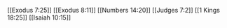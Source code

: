 [[Exodus 7:25]]
[[Exodus 8:11]]
[[Numbers 14:20]]
[[Judges 7:2]]
[[1 Kings 18:25]]
[[Isaiah 10:15]]
